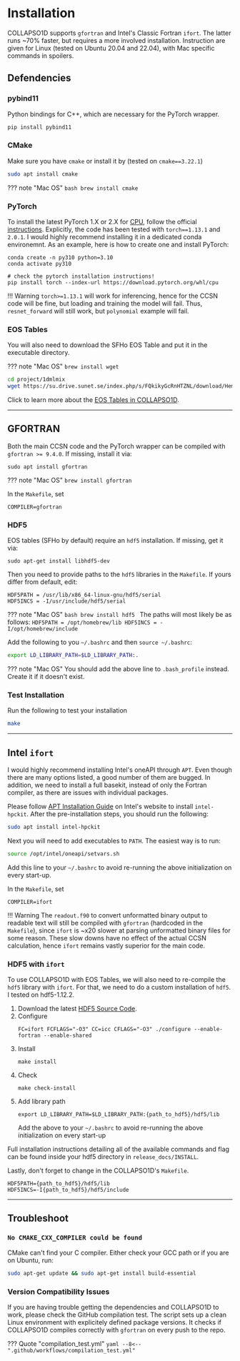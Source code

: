 # Installation

COLLAPSO1D supports `gfortran` and Intel's Classic Fortran `ifort`. The latter runs ~70% faster, but requires a more involved installation. Instruction are given for Linux (tested on Ubuntu 20.04 and 22.04), with Mac specific commands in spoilers.

## Defendencies

### pybind11

Python bindings for C++, which are necessary for the PyTorch wrapper.

```bash
pip install pybind11
```

### CMake
Make sure you have `cmake` or install it by (tested on `cmake==3.22.1`)
```bash
sudo apt install cmake
```
??? note "Mac OS"
    ```bash
    brew install cmake
    ```

### PyTorch
    
To install the latest PyTorch 1.X or 2.X for <ins>CPU</ins>, follow the official [instructions](https://pytorch.org/get-started/locally/). Explicitly, the code has been tested with `torch==1.13.1` and `2.0.1`. I would highly recommend installing it in a dedicated conda environemnt. As an example, here is how to create one and install PyTorch:
```
conda create -n py310 python=3.10
conda activate py310

# check the pytorch installation instructions!
pip install torch --index-url https://download.pytorch.org/whl/cpu
```
!!! Warning
    `torch>=1.13.1` will work for inferencing, hence for the CCSN code will be fine, but loading and training the model will fail. Thus, `resnet_forward` will still work, but `polynomial` example will fail.


### EOS Tables

You will also need to download the SFHo EOS Table and put it in the executable directory.

??? note "Mac OS"
    ```
    brew install wget
    ```

```bash
cd project/1dmlmix
wget https://su.drive.sunet.se/index.php/s/FQkikyGcRnHTZNL/download/Hempel_SFHoEOS_rho222_temp180_ye60_version_1.3_20190605.h5
```
Click to learn more about the [EOS Tables in COLLAPSO1D](eosdriver.md).

---

## GFORTRAN
Both the main CCSN code and the PyTorch wrapper can be compiled with `gfortran >= 9.4.0`. If missing, install it via:
```
sudo apt install gfortran
```

??? note "Mac OS"
    ```
    brew install gfortran
    ```

In the `Makefile`, set
```
COMPILER=gfortran
```

### HDF5
EOS tables (SFHo by default) require an `hdf5` installation. If missing, get it via:
```
sudo apt-get install libhdf5-dev
```
Then you need to provide paths to the `hdf5` libraries in the `Makefile`. If yours differ from default, edit:
```
HDF5PATH = /usr/lib/x86_64-linux-gnu/hdf5/serial
HDF5INCS = -I/usr/include/hdf5/serial
```

??? note "Mac OS"
    ```bash
    brew install hdf5
    ```
    The paths will most likely be as follows:
    ```
    HDF5PATH = /opt/homebrew/lib
    HDF5INCS = -I/opt/homebrew/include
    ```    


Add the following to you `~/.bashrc` and then `source ~/.bashrc`:
```bash
export LD_LIBRARY_PATH=$LD_LIBRARY_PATH:.
```
??? note "Mac OS"
    You should add the above line to `.bash_profile` instead. Create it if it doesn't exist.

### Test Installation
Run the following to test your installation
```bash
make
```

---

## Intel `ifort`

I would highly recommend installing Intel's oneAPI through `APT`. Even though there are many options listed, a good number of them are bugged. In addition, we need to install a full basekit, instead of only the Fortran compiler, as there are issues with individual packages.

Please follow [APT Installation Guide](https://www.intel.com/content/www/us/en/develop/documentation/installation-guide-for-intel-oneapi-toolkits-linux/top/installation/install-using-package-managers/apt.html) on Intel's website to install `intel-hpckit`. After the pre-installation steps, you should run the following:
```bash
sudo apt install intel-hpckit
```
Next you will need to add executables to `PATH`. The easiest way is to run:
```bash
source /opt/intel/oneapi/setvars.sh
```
Add this line to your `~/.bashrc` to avoid re-running the above initialization on every start-up.

In the `Makefile`, set
```
COMPILER=ifort
```

!!! Warning
    The `readout.f90` to convert unformatted binary output to readable text will still be compiled with `gfortran` (hardcoded in the `Makefile`), since `ifort` is ~x20 slower at parsing unformatted binary files for some reason. These slow downs have no effect of the actual CCSN calculation, hence `ifort` remains vastly superior for the main code.

### HDF5 with `ifort`

To use COLLAPSO1D with EOS Tables, we will also need to re-compile the `hdf5` library with `ifort`. For that, we need to do a custom installation of `hdf5`. I tested on hdf5-1.12.2.

1. Download the latest [HDF5 Source Code](https://www.hdfgroup.org/downloads/hdf5/source-code/).
2. Configure
   ```
   FC=ifort FCFLAGS="-O3" CC=icc CFLAGS="-O3" ./configure --enable-fortran --enable-shared
   ```
3. Install
    ```
    make install
    ```
4. Check 
   ```
   make check-install
   ```
5. Add library path
   ```
   export LD_LIBRARY_PATH=$LD_LIBRARY_PATH:{path_to_hdf5}/hdf5/lib
   ```
    Add the above to your `~/.bashrc` to avoid re-running the above initialization on every start-up

Full installation instructions detailing all of the available commands and flag can be found inside your hdf5 directory in `release_docs/INSTALL`.

Lastly, don't forget to change in the COLLAPSO1D's `Makefile`.
```
HDF5PATH={path_to_hdf5}/hdf5/lib
HDF5INCS=-I{path_to_hdf5}/hdf5/include
```

---

## Troubleshoot
### `No CMAKE_CXX_COMPILER could be found`

CMake can't find your C compiler. Either check your GCC path or if you are on Ubuntu, run:
```bash
sudo apt-get update && sudo apt-get install build-essential
```

### Version Compatibility Issues

If you are having trouble getting the dependencies and COLLAPSO1D to work, please check the GitHub compilation test. The script sets up a clean Linux environment with explicitely defined package versions. It checks if COLLAPSO1D compiles correctly with `gfortran` on every push to the repo.

??? Quote "compilation_test.yml"
    ```yaml
    --8<-- ".github/workflows/compilation_test.yml"
    ```